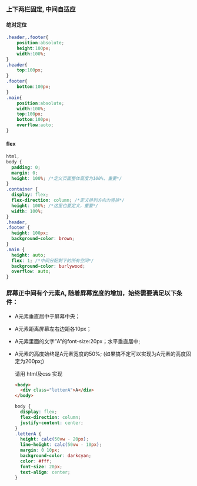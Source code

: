  ### 上下两栏固定, 中间自适应

#### 绝对定位

```css
.header,.footer{
    position:absolute;
    height:100px;
    width:100%;
}
.header{
	top:100px;
}
.footer{
    bottom:100px;
}
.main{
    position:absolute;
    width:100%;
    top:100px;
    bottom:100px;
    overflow:aoto;
}

```

#### flex 

```css
html,
body {
  padding: 0;
  margin: 0;
  height: 100%; /*定义页面整体高度为100%，重要*/
}
.container {
  display: flex;
  flex-direction: column; /*定义排列方向为竖排*/
  height: 100%; /*这里也要定义，重要*/
  width: 100%;
}
.header,
.footer {
  height: 100px;
  background-color: brown;
}
.main {
  height: auto;                                                                   
  flex: 1; /*中间分配剩下的所有空间*/
  background-color: burlywood;
  overflow: auto;
}
```

### 屏幕正中间有个元素A, 随着屏幕宽度的增加，始终需要满足以下条件： 

- A元素垂直居中于屏幕中央；

- A元素距离屏幕左右边距各10px；

- A元素里面的文字”A”的font-size:20px；水平垂直居中;

- A元素的高度始终是A元素宽度的50%; (如果搞不定可以实现为A元素的高度固定为200px;)

  请用 html及css 实现
  
  ```html
  <body>
  	<div class="letterA">A</div>
  </body>
  ```
  
  
  
  ```css
  body {
    display: flex;
    flex-direction: column;
    justify-content: center;
  }
  .letterA {
    height: calc(50vw - 20px);
    line-height: calc(50vw - 10px);
    margin: 0 10px;
    background-color: darkcyan;
    color: #fff;
    font-size: 20px;
    text-align: center;
  }
  ```
  
  

